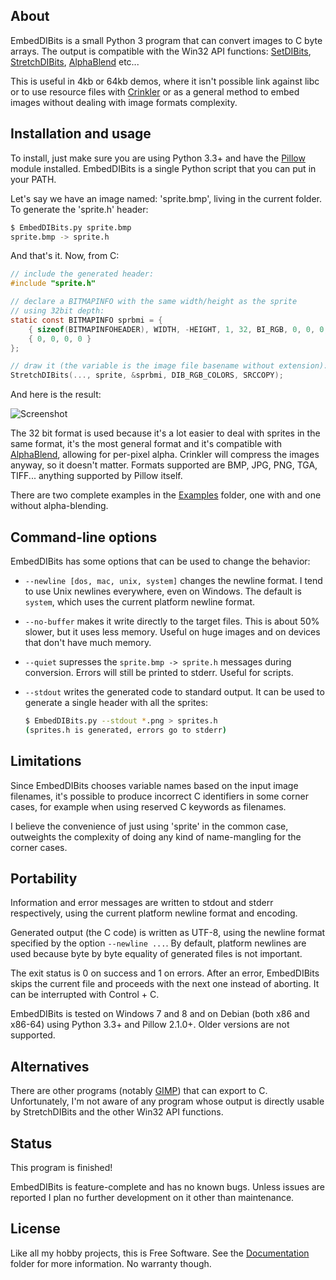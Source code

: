 
## About

EmbedDIBits is a small Python 3 program that can convert images to C
byte arrays. The output is compatible with the Win32 API functions:
[SetDIBits][], [StretchDIBits][], [AlphaBlend][] etc...

This is useful in 4kb or 64kb demos, where it isn't possible link against
libc or to use resource files with [Crinkler][] or as a general method
to embed images without dealing with image formats complexity.

## Installation and usage

To install, just make sure you are using Python 3.3+ and have the [Pillow][]
module installed. EmbedDIBits is a single Python script that you can put
in your PATH.

Let's say we have an image named: 'sprite.bmp', living in the current
folder. To generate the 'sprite.h' header:

```bash
$ EmbedDIBits.py sprite.bmp
sprite.bmp -> sprite.h
```

And that's it. Now, from C:

```c
// include the generated header:
#include "sprite.h"

// declare a BITMAPINFO with the same width/height as the sprite
// using 32bit depth:
static const BITMAPINFO sprbmi = {
    { sizeof(BITMAPINFOHEADER), WIDTH, -HEIGHT, 1, 32, BI_RGB, 0, 0, 0, 0, 0 },
    { 0, 0, 0, 0 }
};

// draw it (the variable is the image file basename without extension):
StretchDIBits(..., sprite, &sprbmi, DIB_RGB_COLORS, SRCCOPY);
```

And here is the result:

![Screenshot](https://raw.github.com/Beluki/EmbedDIBits/master/Screenshot/Screenshot.png)

The 32 bit format is used because it's a lot easier to deal with sprites
in the same format, it's the most general format and it's compatible with
[AlphaBlend][], allowing for per-pixel alpha. Crinkler will compress
the images anyway, so it doesn't matter. Formats supported are BMP, JPG,
PNG, TGA, TIFF... anything supported by Pillow itself.

There are two complete examples in the [Examples][] folder, one with and one
without alpha-blending.

## Command-line options

EmbedDIBits has some options that can be used to change the behavior:

* `--newline [dos, mac, unix, system]` changes the newline format.
  I tend to use Unix newlines everywhere, even on Windows. The default is
  `system`, which uses the current platform newline format.

* `--no-buffer` makes it write directly to the target files. This is about
  50% slower, but it uses less memory. Useful on huge images and on devices
  that don't have much memory.

* `--quiet` supresses the `sprite.bmp -> sprite.h` messages during conversion.
  Errors will still be printed to stderr. Useful for scripts.

* `--stdout` writes the generated code to standard output. It can be used
  to generate a single header with all the sprites:

  ```bash
  $ EmbedDIBits.py --stdout *.png > sprites.h
  (sprites.h is generated, errors go to stderr)
  ```

## Limitations

Since EmbedDIBits chooses variable names based on the input image filenames,
it's possible to produce incorrect C identifiers in some corner cases, for
example when using reserved C keywords as filenames.

I believe the convenience of just using 'sprite' in the common case, outweights
the complexity of doing any kind of name-mangling for the corner cases.

## Portability

Information and error messages are written to stdout and stderr
respectively, using the current platform newline format and encoding.

Generated output (the C code) is written as UTF-8, using the newline format
specified by the option `--newline ...`. By default, platform newlines are used
because byte by byte equality of generated files is not important.

The exit status is 0 on success and 1 on errors. After an error,
EmbedDIBits skips the current file and proceeds with the next one
instead of aborting. It can be interrupted with Control + C.

EmbedDIBits is tested on Windows 7 and 8 and on Debian (both x86 and x86-64)
using Python 3.3+ and Pillow 2.1.0+. Older versions are not supported.

## Alternatives

There are other programs (notably [GIMP][]) that can export to C. Unfortunately,
I'm not aware of any program whose output is directly usable by StretchDIBits
and the other Win32 API functions.

## Status

This program is finished!

EmbedDIBits is feature-complete and has no known bugs. Unless issues are reported
I plan no further development on it other than maintenance.

## License

Like all my hobby projects, this is Free Software. See the [Documentation][]
folder for more information. No warranty though.

[AlphaBlend]: http://msdn.microsoft.com/en-us/library/windows/desktop/dd183351%28v=vs.85%29.aspx
[SetDIBits]: http://msdn.microsoft.com/en-us/library/windows/desktop/dd162973%28v=vs.85%29.aspx
[StretchDIBits]: http://msdn.microsoft.com/en-us/library/windows/desktop/dd145121%28v=vs.85%29.aspx

[Crinkler]: http://www.crinkler.net
[GIMP]: http://www.gimp.org
[Pillow]: https://pypi.python.org/pypi/Pillow

[Documentation]: https://github.com/Beluki/EmbedDIBits/tree/master/Documentation
[Examples]: https://github.com/Beluki/EmbedDIBits/tree/master/Examples


